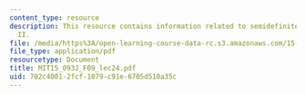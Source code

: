 ```yaml
---
content_type: resource
description: This resource contains information related to semidefinite optimization
  II.
file: /media/https%3A/open-learning-course-data-rc.s3.amazonaws.com/15-093j-optimization-methods-fall-2009/702c40012fcf1079c91e6705d510a35c_MIT15_093J_F09_lec24.pdf
file_type: application/pdf
resourcetype: Document
title: MIT15_093J_F09_lec24.pdf
uid: 702c4001-2fcf-1079-c91e-6705d510a35c
---
```

